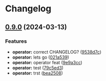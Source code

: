 # Changelog

## [0.9.0](https://github.com/JoaoBraveCoding/test-release/compare/v0.8.0...v0.9.0) (2024-03-13)


### Features

* **operator:** correct CHANGELOG? ([9538d7c](https://github.com/JoaoBraveCoding/test-release/commit/9538d7c893c6b6f6214dd6cee88d917ba1b1b656))
* **operator:** lets go ([021a539](https://github.com/JoaoBraveCoding/test-release/commit/021a539698c9200d6e511d53a4c4399ce95f9e13))
* **operator:** operator feat ([9e9a3cc](https://github.com/JoaoBraveCoding/test-release/commit/9e9a3cc16408255ba65b1d406917e5cab15ee164))
* **operator:** test ([79c5ed3](https://github.com/JoaoBraveCoding/test-release/commit/79c5ed3f3c25eec7a64651a117595cb516e4ca88))
* **operator:** trst ([bea2508](https://github.com/JoaoBraveCoding/test-release/commit/bea250828fcc21a62d4bd15f2043afd1d1d1d436))
